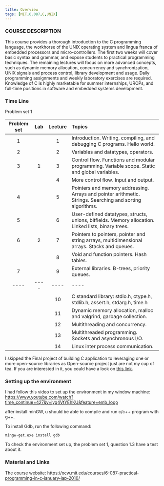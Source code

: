```yaml
---
title: Overview
tags: [MIT,6.087,C,UNIX]
---
```


### COURSE DESCRIPTION
This course provides a thorough introduction to the C programming language, the workhorse of the UNIX operating system and lingua franca of embedded processors and micro-controllers. The first two weeks will cover basic syntax and grammar, and expose students to practical programming techniques. The remaining lectures will focus on more advanced concepts, such as dynamic memory allocation, concurrency and synchronization, UNIX signals and process control, library development and usage. Daily programming assignments and weekly laboratory exercises are required. Knowledge of C is highly marketable for summer internships, UROPs, and full-time positions in software and embedded systems development.

### Time Line

Problem set 1

|Problem set|Lab|Lecture|Topics|
|:----:     |:----:|:----:|:----|
|1| |1|Introduction. Writing, compiling, and debugging C programs. Hello world.|
|2| |2|Variables and datatypes, operators.|
|3|1|3|Control flow. Functions and modular programming. Variable scope. Static and global variables.|
| | |4|More control flow. Input and output.|
|4| |5|Pointers and memory addressing. Arrays and pointer arithmetic. Strings. Searching and sorting algorithms.|
|5| |6|User-defined datatypes, structs, unions, bitfields. Memory allocation. Linked lists, binary trees.|
|6|2|7|Pointers to pointers, pointer and string arrays, multidimensional arrays. Stacks and queues.|
| | |8|Void and function pointers. Hash tables.|
|7| |9|External libraries. B-trees, priority queues.|
|----|----|----|----|
| | |10|C standard library: stdio.h, ctype.h, stdlib.h, assert.h, stdarg.h, time.h|
| | |11|Dynamic memory allocation, malloc and valgrind, garbage collection.|
| | |12|Multithreading and concurrency.|
| | |13|Multithreaded programming. Sockets and asynchronous I/O.|
| | |14|Linux inter process communication.|


I skipped the Final project of building C application to leveraging one or more open-source libraries as Open-source project just are not my cup of tea. If you are interested in it, you could have a look on <a href = "https://ocw.mit.edu/courses/6-087-practical-programming-in-c-january-iap-2010/9796fe2dda5404aa9d14a49081b842d8_MIT6_087IAP10_project.pdf">this link</a>.

### Setting up the environment
I had follow this video to set up the environment in my window machine: https://www.youtube.com/watch?time_continue=427&v=jvg4VtYEhKU&feature=emb_logo

after install minGW, u should be able to compile and run c/c++ program with g++.

To install Gdb, run the following command:

`mingw-get.exe install gdb`

To check the environment set up, the problem set 1, question 1.3 have a test about it.


### Material and Links

The course website: https://ocw.mit.edu/courses/6-087-practical-programming-in-c-january-iap-2010/


